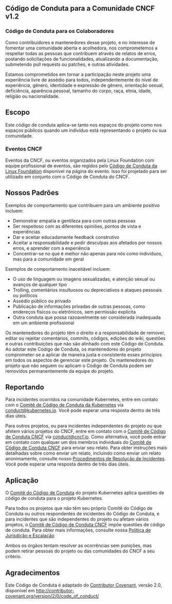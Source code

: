 <!-- Do not edit this file directly. Get the latest from
     https://github.com/cncf/foundation/blob/main/code-of-conduct.md -->
## Código de Conduta para a Comunidade CNCF v1.2

### Código de Conduta para os Colaboradores

Como contribuidores e mantenedores desse projeto, e no interesse de fomentar
uma comunidade aberta e acolhedora, nos comprometemos a respeitar todas as pessoas que contribuem
através de relatos de erros, postando solicitações de funcionalidades, atualizando a documentação,
submetendo pull requests ou patches, e outras atividades.

Estamos comprometidos em tornar a participação neste projeto uma experiência livre de assédio para
todos, independentemente do nível de experiência, gênero, identidade e expressão de gênero,
orientação sexual, deficiência, aparência pessoal, tamanho do corpo, raça, etnia, idade,
religião ou nacionalidade.

## Escopo 

Este código de conduta aplica-se tanto nos espaços do projeto como nos espaços públicos
quando um indivíduo está representando o projeto ou sua comunidade.

### Eventos CNCF

Eventos da CNCF, ou eventos organizados pela Linux Foundation com equipe profissional de eventos, são regidos pelo [Código de Conduta da Linux Foundation](https://events.linuxfoundation.org/code-of-conduct/) disponível na página do evento. Isso foi projetado para ser utilizado em conjunto com o Código de Conduta do CNCF.

## Nossos Padrões

Exemplos de comportamento que contribuem para um ambiente positivo incluem:

* Demonstrar empatia e gentileza para com outras pessoas
* Ser respeitoso com as diferentes opiniões, pontos de vista e experiências
* Dar e aceitar educadamente feedback construtivo
* Aceitar a responsabilidade e pedir desculpas aos afetados por nossos erros,
   e aprender com a experiência
* Concentrar-se no que é melhor não apenas para nós como indivíduos, mas para a
   comunidade em geral

Exemplos de comportamento inaceitável incluem:

* O uso de linguagem ou imagens sexualizadas, e atenção sexual ou
   avanços de qualquer tipo
* Trolling, comentários insultuosos ou depreciativos e ataques pessoais ou políticos
* Assédio público ou privado
* Publicação de informações privadas de outras pessoas, como endereços físicos ou eletrônicos,
 sem permissão explícita
* Outra conduta que possa razoavelmente ser considerada inadequada em um
   ambiente profissional

Os mantenedores do projeto têm o direito e a responsabilidade de remover, editar ou rejeitar
comentários, commits, códigos, edições do wiki, questões e outras contribuições que não são
alinhado com este Código de Conduta. Ao adotar este Código de Conduta, os mantenedores do projeto
comprometer-se a aplicar de maneira justa e consistente esses princípios em todos os aspectos
de gerenciar este projeto. Os mantenedores do projeto que não seguem ou aplicam o Código de 
Conduta podem ser removidos permanentemente da equipe do projeto.


## Reportando 

Para incidentes ocorridos na comunidade Kubernetes, entre em contato com o [Comitê de Código de Conduta da Kubernetes](https://git.k8s.io/community/committee-code-of-conduct) via <conduct@kubernetes.io>. Você pode esperar uma resposta dentro de três dias úteis.

Para outros projetos, ou para incidentes independentes do projeto ou que afetem vários projetos do CNCF, entre em contato com o [Comitê de Código de Conduta CNCF](https://www.cncf.io/conduct/committee/) via conduct@cncf.io. Como alternativa, você pode entrar em contato com qualquer um dos membros individuais do [Comitê de Código de Conduta CNCF](https://www.cncf.io/conduct/committee/) para enviar seu relato. Para obter instruções mais detalhadas sobre como enviar um relato, incluindo como enviar um relato anonimamente, consulte nosso [Procedimentos de Resolução de Incidentes](https://www.cncf.io/conduct/procedures/). Você pode esperar uma resposta dentro de três dias úteis.

## Aplicação 

O [Comitê do Código de Conduta](https://github.com/kubernetes/community/tree/master/committee-code-of-conduct) do projeto Kubernetes aplica questões de código de conduta para o projeto Kubernetes.

Para todos os projetos que não têm seu próprio Comitê do Código de Conduta ou outros respondentes de incidentes do Código de Conduta, e para incidentes que são independentes do projeto ou afetam vários projetos, o [Comitê de Código de Conduta CNCF](https://www.cncf.io/conduct/committee/) impõe questões de código de conduta. Para obter mais informações, consulte nossa [Política de Jurisdição e Escalação](https://www.cncf.io/conduct/jurisdiction/)

Ambos os órgãos tentam resolver as ocorrências sem punições, mas podem retirar pessoas do projeto ou das comunidades do CNCF a seu critério.

## Agradecimentos

Este Código de Conduta é adaptado do [Contributor Covenant](http://contributor-covenant.org),
versão 2.0, disponível em http://contributor-covenant.org/version/2/0/code_of_conduct/
